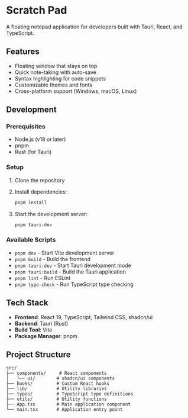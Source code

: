 # Scratch Pad

A floating notepad application for developers built with Tauri, React, and TypeScript.

## Features

- Floating window that stays on top
- Quick note-taking with auto-save
- Syntax highlighting for code snippets
- Customizable themes and fonts
- Cross-platform support (Windows, macOS, Linux)

## Development

### Prerequisites

- Node.js (v18 or later)
- pnpm
- Rust (for Tauri)

### Setup

1. Clone the repository
2. Install dependencies:
   ```bash
   pnpm install
   ```

3. Start the development server:
   ```bash
   pnpm tauri:dev
   ```

### Available Scripts

- `pnpm dev` - Start Vite development server
- `pnpm build` - Build the frontend
- `pnpm tauri:dev` - Start Tauri development mode
- `pnpm tauri:build` - Build the Tauri application
- `pnpm lint` - Run ESLint
- `pnpm type-check` - Run TypeScript type checking

## Tech Stack

- **Frontend**: React 19, TypeScript, Tailwind CSS, shadcn/ui
- **Backend**: Tauri (Rust)
- **Build Tool**: Vite
- **Package Manager**: pnpm

## Project Structure

```
src/
├── components/     # React components
│   └── ui/        # shadcn/ui components
├── hooks/         # Custom React hooks
├── lib/           # Utility libraries
├── types/         # TypeScript type definitions
├── utils/         # Utility functions
├── App.tsx        # Main application component
└── main.tsx       # Application entry point
```